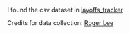 I found the csv dataset in [layoffs_tracker](https://github.com/hakunamatata1997/layoffs_tracker/)

Credits for data collection: [Roger Lee](https://www.rogerlee.com/)
